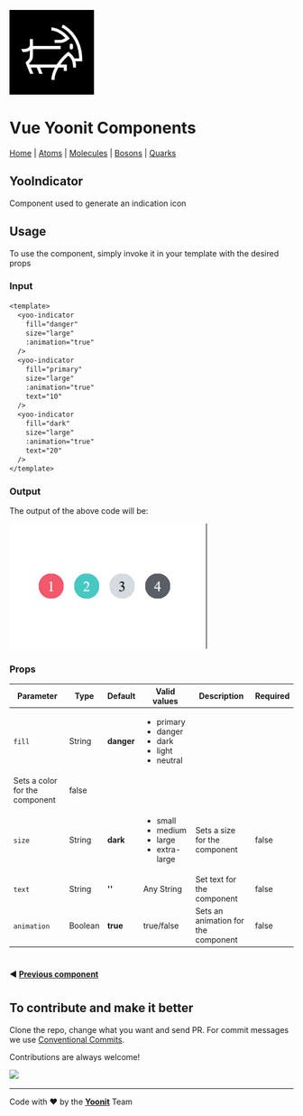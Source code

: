[<img src="../../../assets/yoonit-icon.jpg" width="150">](https://github.com/Yoonit-Labs/vue-yoonit-components)

# Vue Yoonit Components

[Home](https://github.com/Yoonit-Labs/vue-yoonit-components) | [Atoms](https://github.com/Yoonit-Labs/vue-yoonit-components/blob/feature/readme/README.md#atoms) | [Molecules](https://github.com/Yoonit-Labs/vue-yoonit-components/blob/feature/readme/README.md#molecules) | [Bosons](https://github.com/Yoonit-Labs/vue-yoonit-components/blob/feature/readme/README.md#bosons) | [Quarks](https://github.com/Yoonit-Labs/vue-yoonit-components/blob/feature/readme/README.md#quarks)

## YooIndicator

Component used to generate an indication icon

## Usage

To use the component, simply invoke it in your template with the desired props

### Input
```vue
<template>
  <yoo-indicator 
    fill="danger" 
    size="large" 
    :animation="true"
  />
  <yoo-indicator 
    fill="primary" 
    size="large" 
    :animation="true"
    text="10"
  />
  <yoo-indicator 
    fill="dark" 
    size="large" 
    :animation="true"
    text="20"
  />
</template>
```
### Output

The output of the above code will be:

<img src="../../../../public/readme-img/indicator.gif">

### Props

| Parameter     | Type    | Default  | Valid values                              | Description                                    | Required |
|---------------|---------|----------|-------------------------------------------|------------------------------------------------|----------|
| `fill`        | String  | **danger**   | <ul><li>primary</li><li>danger</li><li>dark</li><li>light</li><li>neutral</li></ul> | 
Sets a color for the component  | false    |
| `size`        | String  | **dark** | <ul><li>small</li><li>medium</li><li>large</li><li>extra-large</li></ul>  | Sets a size for the component | false    |
| `text`        | String  | **''** | Any String   | Set text for the component | false    |
| `animation`   | Boolean | **true** | true/false  | Sets an animation for the component   | false     |

#

 #### :arrow_backward: [**Previous component**](../../TableCard/README.md)
#
## To contribute and make it better

Clone the repo, change what you want and send PR.
For commit messages we use <a href="https://www.conventionalcommits.org/">Conventional Commits</a>.

Contributions are always welcome!

<a href="https://github.com/Yoonit-Labs/vue-yoonit-components/graphs/contributors">
  <img src="https://contrib.rocks/image?repo=Yoonit-Labs/vue-yoonit-components" />
</a>
  
---  

Code with ❤ by the [**Yoonit**](https://yoonit.dev/) Team
